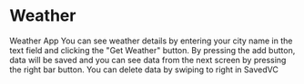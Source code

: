 # Weather
Weather App
You can see weather  details by entering your city name in the text field and clicking the "Get Weather" button.
By pressing the add button, data will be saved and you can see data from the next screen by pressing the right bar button.
You can delete data by swiping to right in SavedVC
